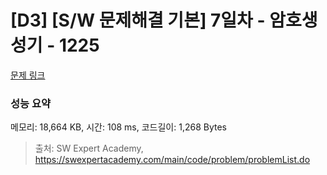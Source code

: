 # [D3] [S/W 문제해결 기본] 7일차 - 암호생성기 - 1225 

[문제 링크](https://swexpertacademy.com/main/code/problem/problemDetail.do?contestProbId=AV14uWl6AF0CFAYD) 

### 성능 요약

메모리: 18,664 KB, 시간: 108 ms, 코드길이: 1,268 Bytes



> 출처: SW Expert Academy, https://swexpertacademy.com/main/code/problem/problemList.do